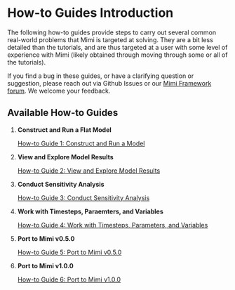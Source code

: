 # How-to Guides Introduction

The following how-to guides provide steps to carry out several common real-world problems that Mimi is targeted at solving. They are a bit less detailed than the tutorials, and are thus targeted at a user with some level of experience with Mimi (likely obtained through moving through some or all of the tutorials). 

If you find a bug in these guides, or have a clarifying question or suggestion, please reach out via Github Issues or our [Mimi Framework forum](https://forum.mimiframework.org).  We welcome your feedback.

## Available How-to Guides

1. **Construct and Run a Flat Model**

   [How-to Guide 1: Construct and Run a Model](@ref) 

2. **View and Explore Model Results**

   [How-to Guide 2: View and Explore Model Results](@ref) 

3. **Conduct Sensitivity Analysis**

    [How-to Guide 3: Conduct Sensitivity Analysis](@ref)

4. **Work with Timesteps, Paraemters, and Variables**

    [How-to Guide 4: Work with Timesteps, Parameters, and Variables](@ref)

5. **Port to Mimi v0.5.0**

    [How-to Guide 5: Port to Mimi v0.5.0](@ref)

6. **Port to Mimi v1.0.0**

    [How-to Guide 6: Port to Mimi v1.0.0](@ref)
